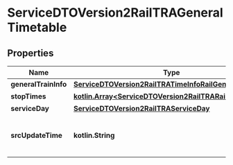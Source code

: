 
# ServiceDTOVersion2RailTRAGeneralTimetable

## Properties
Name | Type | Description | Notes
------------ | ------------- | ------------- | -------------
**generalTrainInfo** | [**ServiceDTOVersion2RailTRATimeInfoRailGeneralTrainInfo**](ServiceDTOVersion2RailTRATimeInfoRailGeneralTrainInfo.md) |  | 
**stopTimes** | [**kotlin.Array&lt;ServiceDTOVersion2RailTRARailStopTime&gt;**](ServiceDTOVersion2RailTRARailStopTime.md) | 停靠時間資料 | 
**serviceDay** | [**ServiceDTOVersion2RailTRAServiceDay**](ServiceDTOVersion2RailTRAServiceDay.md) |  | 
**srcUpdateTime** | **kotlin.String** | 來源端平台資料更新時間(ISO8601格式:yyyy-MM-ddTHH:mm:sszzz) |  [optional]



